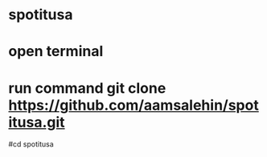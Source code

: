 # spotitusa
# open terminal
# run command git clone https://github.com/aamsalehin/spotitusa.git
#cd spotitusa
